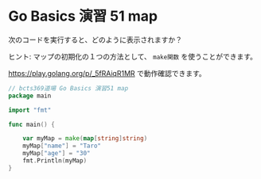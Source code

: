 # Go Basics 演習 51 map

次のコードを実行すると、どのように表示されますか？

ヒント: マップの初期化の１つの方法として、 `make関数` を使うことができます。

https://play.golang.org/p/_5fRAiqR1MR で動作確認できます。

```go
// bcts369道場 Go Basics 演習51 map
package main

import "fmt"

func main() {

	var myMap = make(map[string]string)
	myMap["name"] = "Taro"
	myMap["age"] = "30"
	fmt.Println(myMap)
}
```
